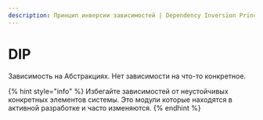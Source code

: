 ```yaml
---
description: Принцип инверсии зависимостей | Dependency Inversion Principle | DIP
---
```


# DIP

 Зависимость на Абстракциях. Нет зависимости на что-то конкретное.

{% hint style="info" %}
Избегайте зависимостей от неустойчивых конкретных элементов системы. Это модули которые находятся в активной разработке и часто изменяются.
{% endhint %}


